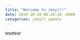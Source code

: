 ```yaml
---
title: "Welcome to Jekyll!"
date: 2019-10-20 08:26:28 -0400
categories: jekyll update
---
```

testtest
